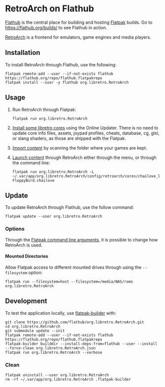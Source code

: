 # RetroArch on Flathub

[Flathub](https://flathub.org/) is the central place for building and hosting [Flatpak](http://flatpak.org/) builds.
Go to https://flathub.org/builds/ to see Flathub in action.

[RetroArch](http://retroarch.com) is a frontend for emulators, game engines and media players.

## Installation

To install RetroArch through Flathub, use the following:
```
flatpak remote-add --user --if-not-exists flathub https://flathub.org/repo/flathub.flatpakrepo
flatpak install --user -y flathub org.libretro.RetroArch
```

## Usage

1. Run RetroArch through Flatpak:
    ```
    flatpak run org.libretro.RetroArch
    ```

2. [Install some libretro cores](https://docs.libretro.com/guides/download-cores/) using the Online Updater. There is no need to update core info files, assets, joypad profiles, cheats, database, cg, glsl, or slang shaders, as those are shipped with the Flatpak.

3. [Import content](https://docs.libretro.com/guides/import-content/) by scanning the folder where your games are kept.

4. [Launch content](https://docs.libretro.com/guides/launch-content/) through RetroArch either through the menu, or through the command line:
    ```
    flatpak run org.libretro.RetroArch -L ~/.var/app/org.libretro.RetroArch/config/retroarch/cores/chailove_libretro.so FloppyBird.chailove
    ```

## Update

To update RetroArch through Flathub, use the follow command:
```
flatpak update --user org.libretro.RetroArch
```

### Options

Through the [Flatpak command line arguments](http://flatpak.org/flatpak/flatpak-docs.html), it is possible to change how RetroArch is used.

#### Mounted Directories

Allow Flatpak access to different mounted drives through using the `--filesystem` option:
```
flatpak run --filesystem=host --filesystem=/media/NAS/roms org.libretro.RetroArch
```

## Development

To test the application locally, use [flatpak-builder](http://docs.flatpak.org/en/latest/flatpak-builder.html) with:
```
git clone https://github.com/flathub/org.libretro.RetroArch.git
cd org.libretro.RetroArch
git submodule update --init
flatpak remote-add --user --if-not-exists flathub https://flathub.org/repo/flathub.flatpakrepo
flatpak-builder builddir --install-deps-from=flathub --user --install --force-clean org.libretro.RetroArch.json
flatpak run org.libretro.RetroArch --verbose
```

### Clean

```
flatpak uninstall --user org.libretro.RetroArch
rm -rf ~/.var/app/org.libretro.RetroArch .flatpak-builder
```
